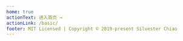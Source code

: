 ```yaml
---
home: true
actionText: 进入首页 →
actionLink: /basic/
footer: MIT Licensed | Copyright © 2019-present Silvester Chiao
---
```

